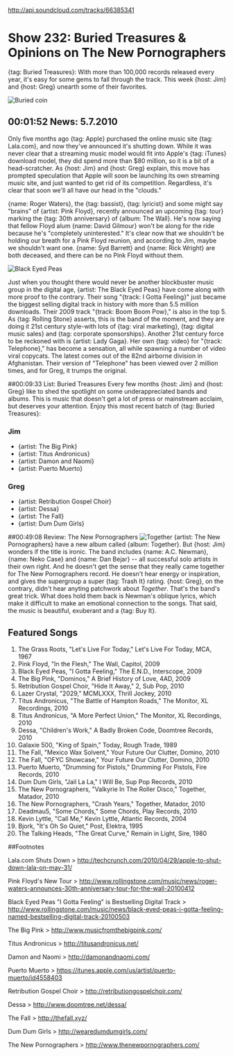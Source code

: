 

http://api.soundcloud.com/tracks/66385341

# Show 232: Buried Treasures & Opinions on The New Pornographers
{tag: Buried Treasures}: With more than 100,000 records released every year, it's easy for some gems to fall through the track. This week {host: Jim} and {host: Greg} unearth some of their favorites.

![Buried coin](http://static.soundopinions.org/images/buriedtreasures/buriedcoin.jpg)

## 00:01:52 News: 5.7.2010
Only five months ago {tag: Apple} purchased the online music site {tag: Lala.com}, and now they've announced it's shutting down. While it was never clear that a streaming music model would fit into Apple's {tag: iTunes} download model, they did spend more than $80 million, so it is a bit of a head-scratcher. As {host: Jim} and {host: Greg} explain, this move has prompted speculation that Apple will soon be launching its own streaming music site, and just wanted to get rid of its competition. Regardless, it's clear that soon we'll all have our head in the "clouds." 

{name: Roger Waters}, the {tag: bassist}, {tag: lyricist} and some might say "brains" of {artist: Pink Floyd}, recently announced an upcoming {tag: tour} marking the {tag: 30th anniversary} of {album: The Wall}. He's now saying that fellow Floyd alum {name: David Gilmour} won't be along for the ride because he's "completely uninterested." It's clear now that we shouldn't be holding our breath for a Pink Floyd reunion, and according to Jim, maybe we shouldn't want one. {name: Syd Barrett} and {name: Rick Wright} are both deceased, and there can be no Pink Floyd without them.

![Black Eyed Peas](http://static.soundopinions.org/images/2010/black-eyed-peas.jpg)

Just when you thought there would never be another blockbuster music group in the digital age, {artist: The Black Eyed Peas} have come along with more proof to the contrary. Their song "{track: I Gotta Feeling}" just became the biggest selling digital track in history with more than 5.5 million downloads. Their 2009 track "{track: Boom Boom Pow}," is also in the top 5. As {tag: Rolling Stone} asserts, this is the band of the moment, and they are doing it 21st century style-with lots of {tag: viral marketing}, {tag: digital music sales} and {tag: corporate sponsorships}. Another 21st century force to be reckoned with is {artist: Lady Gaga}. Her own {tag: video} for "{track: Telephone}," has become a sensation, all while spawning a number of video viral copycats. The latest comes out of the 82nd airborne division in Afghanistan. Their version of "Telephone" has been viewed over 2 million times, and for Greg, it trumps the original.

##00:09:33 List: Buried Treasures
Every few months {host: Jim} and {host: Greg} like to shed the spotlight on some underappreciated bands and albums. This is music that doesn't get a lot of press or mainstream acclaim, but deserves your attention. Enjoy this most recent batch of {tag: Buried Treasures}:

### Jim
- {artist: The Big Pink}
- {artist: Titus Andronicus}
- {artist: Damon and Naomi}
- {artist: Puerto Muerto}

### Greg
- {artist: Retribution Gospel Choir}
- {artist: Dessa}
- {artist: The Fall}
- {artist: Dum Dum Girls}

##00:49:08 Review: The New Pornographers
![Together](http://is1.mzstatic.com/image/thumb/Music/v4/af/04/9a/af049a49-886c-9910-bee4-e5dd2a3a4be2/source/600x600bb.jpg "4978498/364679767")
{artist: The New Pornographers} have a new album called {album: Together}. But {host: Jim} wonders if the title is ironic. The band includes {name: A.C. Newman}, {name: Neko Case} and {name: Dan Bejar} -- all successful solo artists in their own right. And he doesn't get the sense that they really came together for The New Pornographers record. He doesn't hear energy or inspiration, and gives the supergroup a super {tag: Trash It} rating. {host: Greg}, on the contrary, didn't hear anyting patchwork about *Together*. That's the band's great trick. What does hold them back is Newman's oblique lyrics, which make it difficult to make an emotional connection to the songs. That said, the music is beautiful, exuberant and a {tag: Buy It}.


## Featured Songs
1. The Grass Roots, "Let's Live For Today," Let's Live For Today, MCA, 1967
2. Pink Floyd, "In the Flesh," The Wall, Capitol, 2009
3. Black Eyed Peas, "I Gotta Feeling," The E.N.D., Interscope, 2009
4. The Big Pink, "Dominos," A Brief History of Love, 4AD, 2009
5. Retribution Gospel Choir, "Hide It Away," 2, Sub Pop, 2010
6. Lazer Crystal, "2029," MCMLXXX, Thrill Jockey, 2010
7. Titus Andronicus, "The Battle of Hampton Roads," The Monitor, XL Recordings, 2010
8. Titus Andronicus, "A More Perfect Union," The Monitor, XL Recordings, 2010
9. Dessa, "Children's Work," A Badly Broken Code, Doomtree Records, 2010
10. Galaxie 500, "King of Spain," Today, Rough Trade, 1989
11. The Fall, "Mexico Wax Solvent," Your Future Our Clutter, Domino, 2010
12. The Fall, "OFYC Showcase," Your Future Our Clutter, Domino, 2010
13. Puerto Muerto, "Drumming for Pistols," Drumming For Pistols, Fire Records, 2010
14. Dum Dum Girls, "Jail La La," I Will Be, Sup Pop Records, 2010
15. The New Pornographers, "Valkyrie In The Roller Disco," Together, Matador, 2010
16. The New Pornographers, "Crash Years," Together, Matador, 2010
17. Deadmau5, "Some Chords," Some Chords, Play Records, 2010
18. Kevin Lyttle, "Call Me," Kevin Lyttle, Atlantic Records, 2004
19. Bjork, "It's Oh So Quiet," Post, Elektra, 1995
20. The Talking Heads, "The Great Curve," Remain in Light, Sire, 1980

##Footnotes

Lala.com Shuts Down > http://techcrunch.com/2010/04/29/apple-to-shut-down-lala-on-may-31/

Pink Floyd's New Tour > http://www.rollingstone.com/music/news/roger-waters-announces-30th-anniversary-tour-for-the-wall-20100412

Black Eyed Peas "I Gotta Feeling" is Bestselling Digital Track > http://www.rollingstone.com/music/news/black-eyed-peas-i-gotta-feeling-named-bestselling-digital-track-20100503

The Big Pink > http://www.musicfromthebigpink.com/

Titus Andronicus > http://titusandronicus.net/

Damon and Naomi > http://damonandnaomi.com/

Puerto Muerto > https://itunes.apple.com/us/artist/puerto-muerto/id4558403

Retribution Gospel Choir > http://retributiongospelchoir.com/

Dessa > http://www.doomtree.net/dessa/

The Fall > http://thefall.xyz/

Dum Dum Girls > http://wearedumdumgirls.com/

The New Pornographers > http://www.thenewpornographers.com/